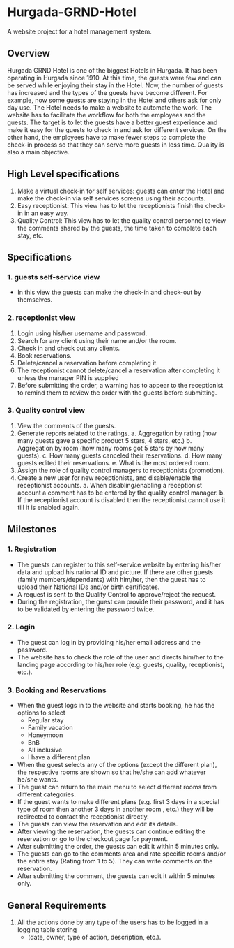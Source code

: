 # Hurgada-GRND-Hotel #

A website project for a hotel management system.

## Overview ##

Hurgada GRND Hotel is one of the biggest Hotels in Hurgada. It has been operating in
Hurgada since 1910. At this time, the guests were few and can be served while enjoying their
stay in the Hotel. Now, the number of guests has increased and the types of the guests have
become different. For example, now some guests are staying in the Hotel and others ask for
only day use. The Hotel needs to make a website to automate the work. The website has to
facilitate the workflow for both the employees and the guests. The target is to let the guests
have a better guest experience and make it easy for the guests to check in and ask for different
services. On the other hand, the employees have to make fewer steps to complete the check-in
process so that they can serve more guests in less time. Quality is also a main objective.

## High Level specifications ##

1. Make a virtual check-in for self services: guests can enter the Hotel and make the check-in via self services screens using their accounts.
2. Easy receptionist: This view has to let the receptionists finish the check-in in an easy way.
3. Quality Control: This view has to let the quality control personnel to view the comments shared by the guests, the time taken to complete each stay, etc.

## Specifications ##

### 1. guests self-service view ###

- In this view the guests can make the check-in and check-out by themselves.

### 2. receptionist view ###

1. Login using his/her username and password.
2. Search for any client using their name and/or the room.
3. Check in and check out any clients.
4. Book reservations.
5. Delete/cancel a reservation before completing it.
6. The receptionist cannot delete/cancel a reservation after completing it unless the manager PIN is supplied
7. Before submitting the order, a warning has to appear to the receptionist to remind them to review the order with the guests before submitting.

### 3. Quality control view ###

1. View the comments of the guests.
2. Generate reports related to the ratings.
    a. Aggregation by rating (how many guests gave a specific product 5 stars, 4 stars, etc.)
    b. Aggregation by room (how many rooms got 5 stars by how many guests).
    c. How many guests canceled their reservations.
    d. How many guests edited their reservations.
    e. What is the most ordered room.
3. Assign the role of quality control managers to receptionists (promotion).
4. Create a new user for new receptionists, and disable/enable the receptionist accounts.
a. When disabling/enabling a receptionist account a comment has to be entered by the quality control manager.
b. If the receptionist account is disabled then the receptionist cannot use it till it is enabled again.

## Milestones ##

### 1. Registration ###

- The guests can register to this self-service website by entering his/her data and upload his national ID and picture. If there are other guests (family members/dependants) with him/her, then the guest has to upload their National IDs and/or birth certificates.
- A request is sent to the Quality Control to approve/reject the request.
- During the registration, the guest can provide their password, and it has to be validated by entering the password
  twice.

### 2. Login ###

- The guest can log in by providing his/her email address and the password.
- The website has to check the role of the user and directs him/her to the landing page according to his/her role (e.g.
  guests, quality, receptionist, etc.).

### 3. Booking and Reservations ###

- When the guest logs in to the website and starts booking, he has the options to select
    - Regular stay
    - Family vacation
    - Honeymoon
    - BnB
    - All inclusive
    - I have a different plan
- When the guest selects any of the options (except the different plan), the respective rooms are shown so that he/she
  can add whatever he/she wants.
- The guest can return to the main menu to select different rooms from different categories.
- If the guest wants to make different plans (e.g. first 3 days in a special type of room then another 3 days in another
  room , etc.) they will be redirected to contact the receptionist directly.
- The guests can view the reservation and edit its details.
- After viewing the reservation, the guests can continue editing the reservation or go to the checkout page for payment.
- After submitting the order, the guests can edit it within 5 minutes only.
- The guests can go to the comments area and rate specific rooms and/or the entire stay (Rating from 1 to 5). They can
  write comments on the reservation.
- After submitting the comment, the guests can edit it within 5 minutes only.

## General Requirements ##

1. All the actions done by any type of the users has to be logged in a logging table storing
    - (date, owner, type of action, description, etc.).
